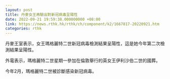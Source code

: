 ```yaml
---
layout: post
title: 丹麥女王再驗出對新冠病毒呈陽性
date: 2022-09-21 19:59:38.000000000 +08:00
link: https://news.rthk.hk/rthk/ch/component/k2/1667817-20220921.htm
categories: rthk
---
```


丹麥王室表示，女王瑪格麗特二世新冠病毒檢測結果呈陽性，這是她今年第二次檢測結果呈陽性。

外電表示，瑪格麗特二世星期一參加在倫敦舉行的英女王伊利沙伯二世的國葬。

今年2月，瑪格麗特二世被診斷感染新冠病毒。
